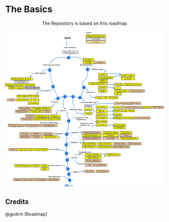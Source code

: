 # The Basics

<p align="center"> The Repository is based on this roadmap </p>

![Route Map](https://github.com/0VERRIDER/PersonalSwiftGuide/blob/main/assets/Swift_basics_programming_roadmap_v0.9.png?raw=true)

## Credits
@godrm [Roadmap]
